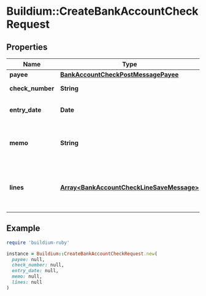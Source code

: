 # Buildium::CreateBankAccountCheckRequest

## Properties

| Name | Type | Description | Notes |
| ---- | ---- | ----------- | ----- |
| **payee** | [**BankAccountCheckPostMessagePayee**](BankAccountCheckPostMessagePayee.md) |  |  |
| **check_number** | **String** | Check number. | [optional] |
| **entry_date** | **Date** | Date the check was recorded. |  |
| **memo** | **String** | Memo associated with the check, if applicable. | [optional] |
| **lines** | [**Array&lt;BankAccountCheckLineSaveMessage&gt;**](BankAccountCheckLineSaveMessage.md) | A collection of line items to associate with the check. |  |

## Example

```ruby
require 'buildium-ruby'

instance = Buildium::CreateBankAccountCheckRequest.new(
  payee: null,
  check_number: null,
  entry_date: null,
  memo: null,
  lines: null
)
```

